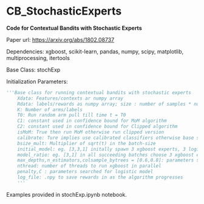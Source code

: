 # CB_StochasticExperts
__Code for Contextual Bandits with Stochastic Experts__

Paper url: https://arxiv.org/abs/1802.08737 

Dependencies: xgboost, scikit-learn, pandas, numpy, scipy, matplotlib, multiprocessing, itertools

Base Class: stochExp

Initialization Parameters:


```python
'''Base class for running contextual bandits with stochastic experts 
    Xdata: Features/contexts ar numpy array
    Rdata: labels/rewards as numpy array; size : number of samples * number of classes. Each row has the rewards for each class
    K: Number of arms/labels
    T0: Run random arm pull till time t = T0
    C1: constant used in confidence bound for MoM algorithm
    C2: constant used in confidence bound for Clipped algorithm
    isMoM: True then run MoM otherwise run clipped version
    calibrate: Ture implies use calibrated classifiers otherwise base scikit learn classifiers
    bsize_mult: Multiplier of sqrt(t) in the batch-size
    initial_model: eg. [3,3,1] initally spawn 3 xgboost experts, 3 logistic regression experts and 1 dummy random arm choosing experts
    model_ratio: eg. [3,1] in all succeeding batches choose 3 xgboost experts and 1 logistic regression experts
    max_depths,n_estimators,colsample_bytrees = [0.6,0.8]: parameters searched over for xgboost
    nthread: number of threads to run xgboost in parallel
    penalty,C : parameters searched for logistic model 
    log_file: .npy to save rewards in as the algorithm progresses
    '''


```

Examples provided in stochExp.ipynb notebook.

